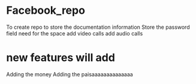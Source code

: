 # Facebook_repo
 To create repo to store the documentation information
 Store the password field
 need for the space 
add video calls
add audio calls

new features will add
=======
Adding the money
Adding the paisaaaaaaaaaaaaaa

